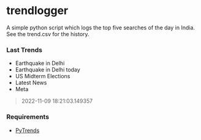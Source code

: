 # trendlogger
A simple python script which logs the top five searches of the day in India.<br>See the trend.csv for the history.<br>

<!-- Last Trends -->
### Last Trends
* Earthquake in Delhi
* Earthquake in Delhi today
* US Midterm Elections
* Latest News
* Meta
> 2022-11-09 18:21:03.149357

<!-- Requirements -->
### Requirements
* [PyTrends](https://github.com/dreyco676/pytrends)
